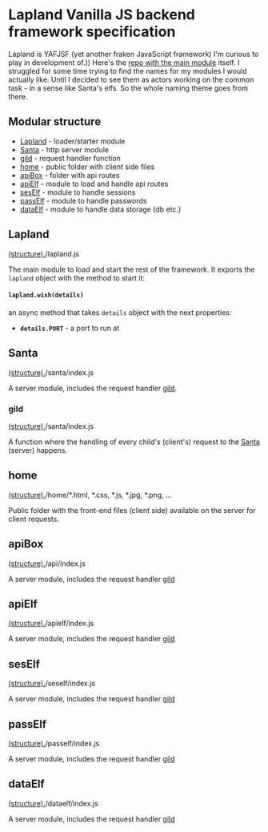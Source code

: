 # Lapland Vanilla JS backend framework specification

Lapland is YAFJSF (yet another fraken JavaScript framework) I'm curious to play in development of.))
Here's the [repo with the main module](https://github.com/UniBreakfast/lapland) itself.
I struggled for some time trying to find the names for my modules I would actually like. Until I decided to see them as actors working on the common task - in a sense like Santa's elfs. So the whole naming theme goes from there.

## Modular structure

* [Lapland](#lapland) - loader/starter module
* [Santa](#santa) - http server module
* [gild](#gild) - request handler function
* [home](#home) - public folder with client side files
* [apiBox](#apibox) - folder with api routes
* [apiElf](#apielf) - module to load and handle api routes
* [sesElf](#seself) - module to handle sessions
* [passElf](#pasself) - module to handle passwords
* [dataElf](#dataelf) - module to handle data storage (db etc.)

## Lapland
[(structure).](#modular-structure)/lapland.js

The main module to load and start the rest of the framework.
It exports the ```lapland``` object with the method to start it:

#### ```lapland.wish(details)```
an async method that takes ```details``` object with the next properties:

* **`details.PORT`** - a port to run at

## Santa
[(structure).](#modular-structure)/santa/index.js

A server module, includes the request handler [gild](#gild).

### gild
[(structure).](#modular-structure)/santa/index.js

A function where the handling of every child's (client's) request to the [Santa](#santa) (server) happens.

## home
[(structure).](#modular-structure)/home/*.html, *.css, *.js, *.jpg, *.png, ...

Public folder with the front-end files (client side) available on the server for client requests.

## apiBox
[(structure).](#modular-structure)/api/index.js

A server module, includes the request handler [gild](#gild)

## apiElf
[(structure).](#modular-structure)/apielf/index.js

A server module, includes the request handler [gild](#gild)

## sesElf
[(structure).](#modular-structure)/seself/index.js

A server module, includes the request handler [gild](#gild)

## passElf
[(structure).](#modular-structure)/pasself/index.js

A server module, includes the request handler [gild](#gild)

## dataElf
[(structure).](#modular-structure)/dataelf/index.js

A server module, includes the request handler [gild](#gild)
